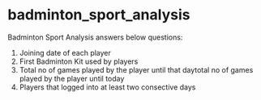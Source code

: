 # badminton_sport_analysis
Badminton Sport Analysis answers below questions:
1. Joining date of each player
2. First Badminton Kit used by players
3. Total no of games played by the player until that daytotal no of games played by the player until today
4. Players that logged into at least two consective days